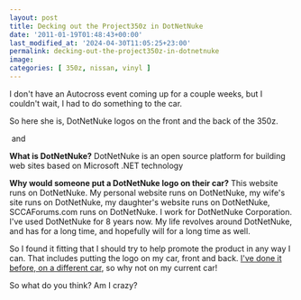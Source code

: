 ```yaml
---
layout: post
title: Decking out the Project350z in DotNetNuke
date: '2011-01-19T01:48:43+00:00'
last_modified_at: '2024-04-30T11:05:25+23:00'
permalink: decking-out-the-project350z-in-dotnetnuke
image:
categories: [ 350z, nissan, vinyl ]
---
```


I don't have an Autocross event coming up for a couple weeks, but I couldn't wait, I had to do something to the car.

So here she is, DotNetNuke logos on the front and the back of the 350z.

<img alt="" src="https://farm6.static.flickr.com/5247/5362427932_1cd99da6c9.jpg" />
and
<img alt="" src="https://farm6.static.flickr.com/5210/5361818753_2fe8c12a32.jpg" />

**What is DotNetNuke?** DotNetNuke is an open source platform for building web sites based on Microsoft .NET technology

**Why would someone put a DotNetNuke logo on their car?** This website runs on DotNetNuke. My personal website runs on DotNetNuke, my wife's site runs on DotNetNuke, my daughter's website runs on DotNetNuke, SCCAForums.com runs on DotNetNuke. I work for DotNetNuke Corporation. I've used DotNetNuke for 8 years now. My life revolves around DotNetNuke, and has for a long time, and hopefully will for a long time as well.

So I found it fitting that I should try to help promote the product in any way I can. That includes putting the logo on my car, front and back. [I've done it before, on a different car](https://www.flickr.com/photos/chammond/2291945232/), so why not on my current car!

So what do you think? Am I crazy? 
